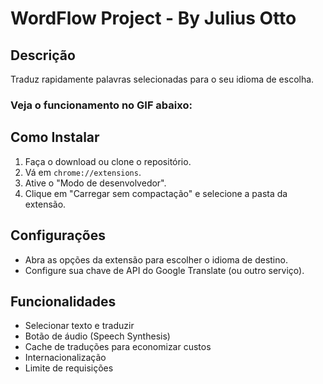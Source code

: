 # WordFlow Project - By Julius Otto

## Descrição
Traduz rapidamente palavras selecionadas para o seu idioma de escolha.

### Veja o funcionamento no GIF abaixo:

## Como Instalar
1. Faça o download ou clone o repositório.
2. Vá em `chrome://extensions`.
3. Ative o "Modo de desenvolvedor".
4. Clique em "Carregar sem compactação" e selecione a pasta da extensão.

## Configurações
- Abra as opções da extensão para escolher o idioma de destino.
- Configure sua chave de API do Google Translate (ou outro serviço).

## Funcionalidades
- Selecionar texto e traduzir
- Botão de áudio (Speech Synthesis)
- Cache de traduções para economizar custos
- Internacionalização
- Limite de requisições

